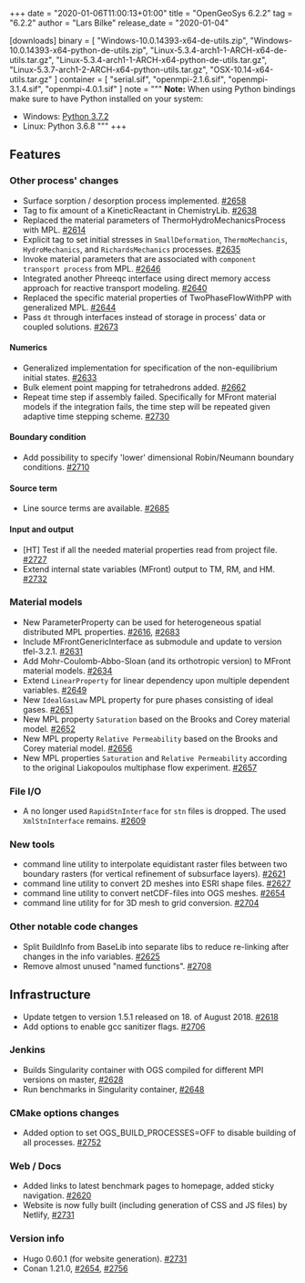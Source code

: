 +++
date = "2020-01-06T11:00:13+01:00"
title = "OpenGeoSys 6.2.2"
tag = "6.2.2"
author = "Lars Bilke"
release_date = "2020-01-04"

[downloads]
binary = [
    "Windows-10.0.14393-x64-de-utils.zip",
    "Windows-10.0.14393-x64-python-de-utils.zip",
    "Linux-5.3.4-arch1-1-ARCH-x64-de-utils.tar.gz",
    "Linux-5.3.4-arch1-1-ARCH-x64-python-de-utils.tar.gz",
    "Linux-5.3.7-arch1-2-ARCH-x64-python-utils.tar.gz",
    "OSX-10.14-x64-utils.tar.gz"
]
container = [
    "serial.sif",
    "openmpi-2.1.6.sif",
    "openmpi-3.1.4.sif",
    "openmpi-4.0.1.sif"
]
note = """
**Note:** When using Python bindings make sure to have Python installed on your system:

- Windows: [Python 3.7.2](https://www.python.org/ftp/python/3.7.2/python-3.7.2-amd64-webinstall.exe)
- Linux: Python 3.6.8
"""
+++

<!-- vale off -->

## Features

### Other process' changes

- Surface sorption / desorption process implemented. [#2658](https://github.com/ufz/ogs/pull/2658)
- Tag to fix amount of a KineticReactant in ChemistryLib. [#2638](https://github.com/ufz/ogs/pull/2638)
- Replaced the material parameters of ThermoHydroMechanicsProcess with MPL. [#2614](https://github.com/ufz/ogs/pull/2614)
- Explicit tag to set initial stresses in `SmallDeformation`, `ThermoMechancis`, `HydroMechanics`, and `RichardsMechanics` processes. [#2635](https://github.com/ufz/ogs/pull/2635)
- Invoke material parameters that are associated with `component transport process` from MPL. [#2646](https://github.com/ufz/ogs/pull/2646)
- Integrated another Phreeqc interface using direct memory access approach for reactive transport modeling. [#2640](https://github.com/ufz/ogs/pull/2640)
- Replaced the specific material properties of TwoPhaseFlowWithPP with generalized MPL. [#2644](https://github.com/ufz/ogs/pull/2644)
- Pass `dt` through interfaces instead of storage in process' data or coupled solutions. [#2673](https://github.com/ufz/ogs/pull/2673)

#### Numerics

- Generalized implementation for specification of the non-equilibrium initial states. [#2633](https://github.com/ufz/ogs/pull/2633)
- Bulk element point mapping for tetrahedrons added. [#2662](https://github.com/ufz/ogs/pull/2662)
- Repeat time step if assembly failed. Specifically for MFront material models if the integration fails, the time step will be repeated given adaptive time stepping scheme. [#2730](https://github.com/ufz/ogs/pull/2730)

#### Boundary condition

- Add possibility to specify 'lower' dimensional Robin/Neumann boundary conditions. [#2710](https://github.com/ufz/ogs/pull/2710)

#### Source term

- Line source terms are available. [#2685](https://github.com/ufz/ogs/pull/2685)

#### Input and output

- [HT] Test if all the needed material properties read from project file. [#2727](https://github.com/ufz/ogs/pull/2727)
- Extend internal state variables (MFront) output to TM, RM, and HM. [#2732](https://github.com/ufz/ogs/pull/2732)

### Material models

- New ParameterProperty can be used for heterogeneous spatial distributed MPL properties. [#2616](https://github.com/ufz/ogs/pull/2616), [#2683](https://github.com/ufz/ogs/pull/2683)
- Include MFrontGenericInterface as submodule and update to version tfel-3.2.1. [#2631](https://github.com/ufz/ogs/pull/2631)
- Add Mohr-Coulomb-Abbo-Sloan (and its orthotropic version) to MFront material models. [#2634](https://github.com/ufz/ogs/pull/2634)
- Extend `LinearProperty` for linear dependency upon multiple dependent variables. [#2649](https://github.com/ufz/ogs/pull/2649)
- New `IdealGasLaw` MPL property for pure phases consisting of ideal gases. [#2651](https://github.com/ufz/ogs/pull/2651)
- New MPL property `Saturation` based on the Brooks and Corey material model. [#2652](https://github.com/ufz/ogs/pull/2652)
- New MPL property `Relative Permeability` based on the Brooks and Corey material model. [#2656](https://github.com/ufz/ogs/pull/2656)
- New MPL properties `Saturation` and `Relative Permeability` according to the original Liakopoulos multiphase flow experiment. [#2657](https://github.com/ufz/ogs/pull/2657)

### File I/O

- A no longer used `RapidStnInterface` for `stn` files is dropped. The used `XmlStnInterface` remains. [#2609](https://github.com/ufz/ogs/pull/2609)

### New tools

- command line utility to interpolate equidistant raster files between two boundary rasters (for vertical refinement of subsurface layers). [#2621](https://github.com/ufz/ogs/pull/2621)
- command line utility to convert 2D meshes into ESRI shape files. [#2627](https://github.com/ufz/ogs/pull/2627)
- command line utility to convert netCDF-files into OGS meshes. [#2654](https://github.com/ufz/ogs/pull/2654)
- command line utility for for 3D mesh to grid conversion. [#2704](https://github.com/ufz/ogs/pull/2704)

### Other notable code changes

- Split BuildInfo from BaseLib into separate libs to reduce re-linking after changes in the info variables. [#2625](https://github.com/ufz/ogs/pull/2625)
- Remove almost unused "named functions". [#2708](https://github.com/ufz/ogs/pull/2708)

## Infrastructure

- Update tetgen to version 1.5.1 released on 18. of August 2018. [#2618](https://github.com/ufz/ogs/pull/2618)
- Add options to enable gcc sanitizer flags. [#2706](https://github.com/ufz/ogs/pull/2706)

### Jenkins

- Builds Singularity container with OGS compiled for different MPI versions on master, [#2628](https://github.com/ufz/ogs/pull/2628)
- Run benchmarks in Singularity container, [#2648](https://github.com/ufz/ogs/pull/2648)

### CMake options changes

- Added option to set OGS_BUILD_PROCESSES=OFF to disable building of all processes. [#2752](https://github.com/ufz/ogs/pull/2752)

### Web / Docs

- Added links to latest benchmark pages to homepage, added sticky navigation. [#2620](https://github.com/ufz/ogs/pull/2620)
- Website is now fully built (including generation of CSS and JS files) by Netlify, [#2731](https://github.com/ufz/ogs/pull/2731)

### Version info

- Hugo 0.60.1 (for website generation). [#2731](https://github.com/ufz/ogs/pull/2731)
- Conan 1.21.0, [#2654](https://github.com/ufz/ogs/pull/2654), [#2756](https://github.com/ufz/ogs/pull/2756)
